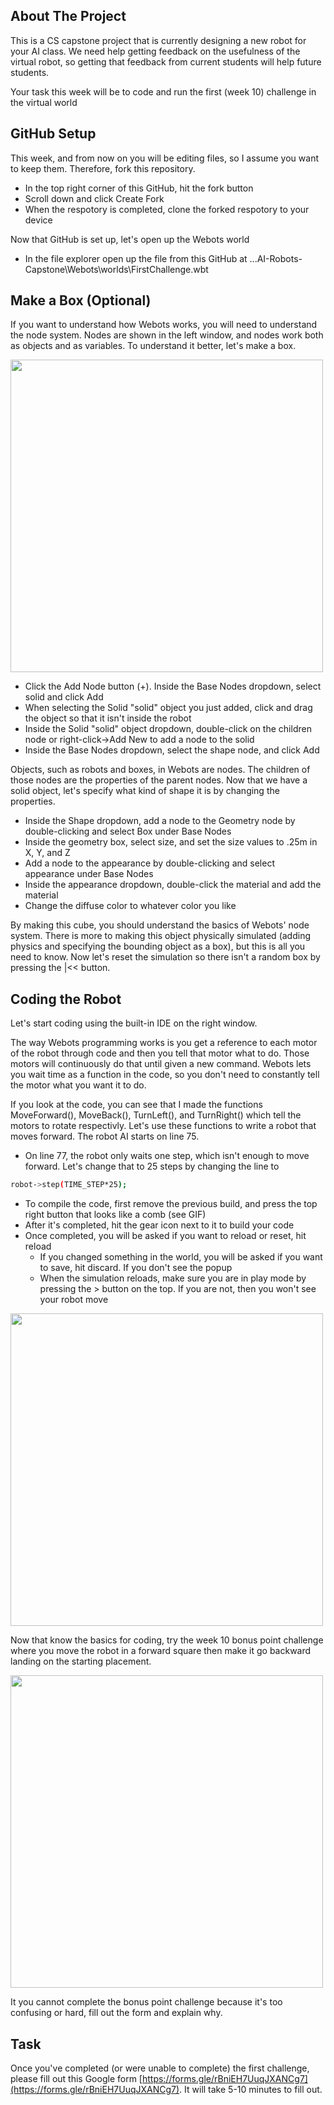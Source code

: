 ## About The Project
This is a CS capstone project that is currently designing a new robot for your AI class. We need help getting feedback on the usefulness of the virtual robot, so getting that feedback from current students will help future students.

Your task this week will be to code and run the first (week 10) challenge in the virtual world

## GitHub Setup

This week, and from now on you will be editing files, so I assume you want to keep them. Therefore, fork this repository.

* In the top right corner of this GitHub, hit the fork button
* Scroll down and click Create Fork
* When the respotory is completed, clone the forked respotory to your device

Now that GitHub is set up, let's open up the Webots world

* In the file explorer open up the file from this GitHub at ...AI-Robots-Capstone\Webots\worlds\FirstChallenge.wbt

## Make a Box (Optional)

If you want to understand how Webots works, you will need to understand the node system. Nodes are shown in the left window, and nodes work both as objects and as variables. To understand it better, let's make a box.

<img src="Images/Example1.png" width = "500" >

* Click the Add Node button (+). Inside the Base Nodes dropdown, select solid and click Add
* When selecting the Solid "solid" object you just added, click and drag the object so that it isn't inside the robot
* Inside the Solid "solid" object dropdown, double-click on the children node or right-click->Add New to add a node to the solid
* Inside the Base Nodes dropdown, select the shape node, and click Add

Objects, such as robots and boxes, in Webots are nodes. The children of those nodes are the properties of the parent nodes. Now that we have a solid object, let's specify what kind of shape it is by changing the properties.

* Inside the Shape dropdown, add a node to the Geometry node by double-clicking and select Box under Base Nodes
* Inside the geometry box, select size, and set the size values to .25m in X, Y, and Z
* Add a node to the appearance by double-clicking and select appearance under Base Nodes
* Inside the appearance dropdown, double-click the material and add the material
* Change the diffuse color to whatever color you like

By making this cube, you should understand the basics of Webots' node system. There is more to making this object physically simulated (adding physics and specifying the bounding object as a box), but this is all you need to know. Now let's reset the simulation so there isn't a random box by pressing the |<< button.

## Coding the Robot

Let's start coding using the built-in IDE on the right window.

The way Webots programming works is you get a reference to each motor of the robot through code and then you tell that motor what to do. Those motors will continuously do that until given a new command. Webots lets you wait time as a function in the code, so you don't need to constantly tell the motor what you want it to do.

If you look at the code, you can see that I made the functions MoveForward(), MoveBack(), TurnLeft(), and TurnRight() which tell the motors to rotate respectivly. Let's use these functions to write a robot that moves forward. The robot AI starts on line 75.

* On line 77, the robot only waits one step, which isn't enough to move forward. Let's change that to 25 steps by changing the line to
```sh
robot->step(TIME_STEP*25);
```
* To compile the code, first remove the previous build, and press the top right button that looks like a comb (see GIF)
* After it's completed, hit the gear icon next to it to build your code
* Once completed, you will be asked if you want to reload or reset, hit reload
  * If you changed something in the world, you will be asked if you want to save, hit discard. If you don't see the popup
  * When the simulation reloads, make sure you are in play mode by pressing the > button on the top. If you are not, then you won't see your robot move

<img src="Images/Example2.png" width = "500" >

Now that know the basics for coding, try the week 10 bonus point challenge where you move the robot in a forward square then make it go backward landing on the starting placement.

<img src="Images/Example2.png" width = "500" >

It you cannot complete the bonus point challenge because it's too confusing or hard, fill out the form and explain why.

## Task

Once you've completed (or were unable to complete) the first challenge, please fill out this Google form [https://forms.gle/rBniEH7UuqJXANCg7](https://forms.gle/rBniEH7UuqJXANCg7). It will take 5-10 minutes to fill out. 